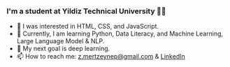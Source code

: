### I'm a student at Yildiz Technical University 👩‍🎓

 - 🍂 I was interested in HTML, CSS, and JavaScript.
 - 🌱 Currently, I am learning Python, Data Literacy, and Machine Learning, Large Language Model & NLP.
 - 🎯 My next goal is deep learning.
 - 📫 How to reach me: [z.mertzeynep@gmail.com](mailto:z.mertzeynep@gmail.com) & [LinkedIn ](www.linkedin.com/in/zeynep-mert-38139a1b6)

